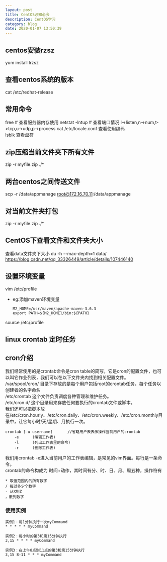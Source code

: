 ```yaml
---
layout: post
title: CentOS必知必会
description: CentOS学习
category: blog
date: 2020-01-07 13:50:39
---
```


## centos安装rzsz
yum install lrzsz

## 查看centos系统的版本
cat /etc/redhat-release

## 常用命令
free    # 查看服务器内存使用
netstat -lntup    # 查看端口情况  l->listen,n->num,t->tcp,u->udp,p->process
cat /etc/locale.conf   查看使用编码     
lsblk  查看盘符  



## zip压缩当前文件夹下所有文件
zip -r myfile.zip ./*

## 两台centos之间传送文件
scp -r /data/appmanage root@172.16.70.11:/data/appmanage

## 对当前文件夹打包
zip -r myfile.zip ./*   

## CentOS下查看文件和文件夹大小
查看data文件夹下大小
du -h --max-depth=1 data/
https://blog.csdn.net/qq_33326449/article/details/107446140

## 设置环境变量
vim /etc/profile   
- eg:添加maven环境变量   
  
  ```
  M2_HOME=/usr/maven/apache-maven-3.6.3
  export PATH=${M2_HOME}/bin:${PATH}
  ```
source /etc/profile   






## linux crontab 定时任务
## cron介绍
我们经常使用的是crontab命令是cron table的简写，它是cron的配置文件，也可以叫它作业列表，我们可以在以下文件夹内找到相关配置文件。  
/var/spool/cron/ 目录下存放的是每个用户包括root的crontab任务，每个任务以创建者的名字命名  
/etc/crontab 这个文件负责调度各种管理和维护任务。  
/etc/cron.d/ 这个目录用来存放任何要执行的crontab文件或脚本。  
我们还可以把脚本放在/etc/cron.hourly、/etc/cron.daily、/etc/cron.weekly、/etc/cron.monthly目录中，让它每小时/天/星期、月执行一次。   

```
crontab [-u username]　　　　//省略用户表表示操作当前用户的crontab
    -e      (编辑工作表)
    -l      (列出工作表里的命令)
    -r      (删除工作表)
```
我们用crontab -e进入当前用户的工作表编辑，是常见的vim界面。每行是一条命令。  
crontab的命令构成为 时间+动作，其时间有分、时、日、月、周五种，操作符有  

```
* 取值范围内的所有数字
/ 每过多少个数字
- 从X到Z
，散列数字
```

### 使用实例

```
实例1：每1分钟执行一次myCommand
* * * * * myCommand

实例2：每小时的第3和第15分钟执行
3,15 * * * * myCommand

实例3：在上午8点到11点的第3和第15分钟执行
3,15 8-11 * * * myCommand
```


